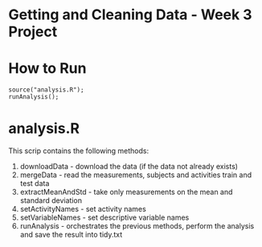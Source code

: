 # Getting and Cleaning Data - Week 3 Project
  
# How to Run
  
  ``` 
  source("analysis.R");
  runAnalysis();
  ``` 
# analysis.R
  This scrip contains  the following methods:
  1. downloadData - download the data (if the data not already exists)
  2. mergeData - read the measurements, subjects and activities train and test data
  3. extractMeanAndStd - take only measurements on the mean and standard deviation
  4. setActivityNames - set activity names
  5. setVariableNames - set descriptive variable names
  6. runAnalysis - orchestrates the previous methods, perform the analysis and save the result into tidy.txt